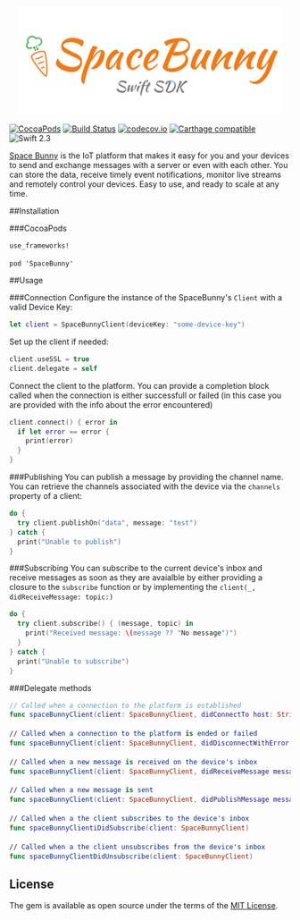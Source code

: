 <p align="center">
  <img width="480" src="assets/logo.png"/>
</p>

[![CocoaPods](https://cocoapod-badges.herokuapp.com/v/SpaceBunny/badge.svg)](http://www.cocoapods.org/?q=spacebunny)
[![Build Status](https://travis-ci.org/andreamazz/AMScrollingNavbar.svg)](https://travis-ci.org/space-bunny/swift-sdk)
[![codecov.io](https://codecov.io/github/space-bunny/swift-sdk/coverage.svg?branch=master)](https://codecov.io/github/space-bunny/swift-sdk?branch=master)
[![Carthage compatible](https://img.shields.io/badge/Carthage-compatible-4BC51D.svg?style=flat)](https://github.com/Carthage/Carthage)
![Swift 2.3](https://img.shields.io/badge/swift-2.2-orange.svg)

[Space Bunny](http://spacebunny.io) is the IoT platform that makes it easy for you and your devices to send and exchange messages with a server or even with each other. You can store the data, receive timely event notifications, monitor live streams and remotely control your devices. Easy to use, and ready to scale at any time.

##Installation

###CocoaPods
```
use_frameworks!

pod 'SpaceBunny'
```

##Usage

###Connection
Configure the instance of the SpaceBunny's `Client` with a valid Device Key:
```swift
let client = SpaceBunnyClient(deviceKey: "some-device-key")
```
Set up the client if needed:
```swift
client.useSSL = true
client.delegate = self
```
Connect the client to the platform. You can provide a completion block called when the connection is either successfull or failed (in this case you are provided with the info about the error encountered)
```swift
client.connect() { error in
  if let error == error {
    print(error)
  }
}
```

###Publishing
You can publish a message by providing the channel name. You can retrieve the channels associated with the device via the `channels` property of a client:
```swift
do {
  try client.publishOn("data", message: "test")
} catch {
  print("Unable to publish")
}
```

###Subscribing
You can subscribe to the current device's inbox and receive messages as soon as they are avaialble by either providing a closure to the `subscribe` function or by implementing the `client(_, didReceiveMessage: topic:)` 
```swift
do {
  try client.subscribe() { (message, topic) in
    print("Received message: \(message ?? "No message")")
  }
} catch {
  print("Unable to subscribe")
}
```

###Delegate methods
```swift
// Called when a connection to the platform is established
func spaceBunnyClient(client: SpaceBunnyClient, didConnectTo host: String, port: Int)
   
// Called when a connection to the platform is ended or failed
func spaceBunnyClient(client: SpaceBunnyClient, didDisconnectWithError error: NSError?)
   
// Called when a new message is received on the device's inbox
func spaceBunnyClient(client: SpaceBunnyClient, didReceiveMessage message: String?, topic: String)
   
// Called when a new message is sent
func spaceBunnyClient(client: SpaceBunnyClient, didPublishMessage message: String?, topic: String)
   
// Called when a the client subscribes to the device's inbox
func spaceBunnyClientiDidSubscribe(client: SpaceBunnyClient)

// Called when a the client unsubscribes from the device's inbox
func spaceBunnyClientDidUnsubscribe(client: SpaceBunnyClient)
```

## License

The gem is available as open source under the terms of the [MIT License](http://opensource.org/licenses/MIT).
